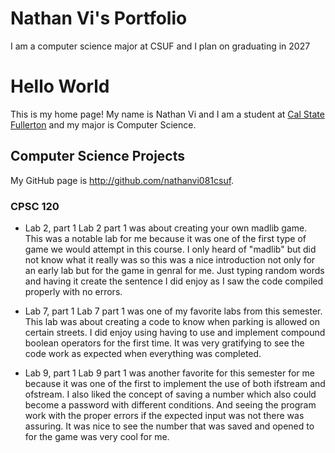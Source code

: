 # Nathan Vi's Portfolio

I am a computer science major at CSUF and I plan on graduating in 2027

# Hello World

This is my home page! My name is Nathan Vi and I am a student at [Cal State Fullerton](http://www.fullerton.edu/) and my major is Computer Science.

## Computer Science Projects

My GitHub page is http://github.com/nathanvi081csuf.

### CPSC 120

* Lab 2, part 1
Lab 2 part 1 was about creating your own madlib game. This was a notable lab for me because it was one of the first type of game we would attempt in this course. I only heard of "madlib" but did not know what it really was so this was a nice introduction not only for an early lab but for the game in genral for me. Just typing random words and having it create the sentence I did enjoy as I saw the code compiled properly with no errors.

* Lab 7, part 1
Lab 7 part 1 was one of my favorite labs from this semester. This lab was about creating a code to know when parking is allowed on certain streets. I did enjoy using having to use and implement compound boolean operators for the first time. It was very gratifying to see the code work as expected when everything was completed.

* Lab 9, part 1
Lab 9 part 1 was another favorite for this semester for me because it was one of the first to implement the use of both ifstream and ofstream. I also liked the concept of saving a number which also could become a password with different conditions. And seeing the program work with the proper errors if the expected input was not there was assuring. It was nice to see the number that was saved and opened to for the game was very cool for me.